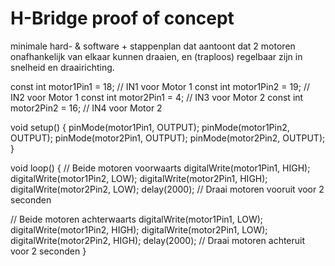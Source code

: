 # H-Bridge proof of concept

minimale hard- & software + stappenplan dat aantoont dat 2 motoren onafhankelijk van elkaar kunnen draaien, en (traploos) regelbaar zijn in snelheid en draairichting.

const int motor1Pin1 = 18;  // IN1 voor Motor 1
const int motor1Pin2 = 19;  // IN2 voor Motor 1
const int motor2Pin1 = 4;  // IN3 voor Motor 2
const int motor2Pin2 = 16;  // IN4 voor Motor 2

void setup() {
  pinMode(motor1Pin1, OUTPUT);
  pinMode(motor1Pin2, OUTPUT);
  pinMode(motor2Pin1, OUTPUT);
  pinMode(motor2Pin2, OUTPUT);
}

void loop() {
  // Beide motoren voorwaarts
  digitalWrite(motor1Pin1, HIGH);
  digitalWrite(motor1Pin2, LOW);
  digitalWrite(motor2Pin1, HIGH);
  digitalWrite(motor2Pin2, LOW);
  delay(2000);  // Draai motoren vooruit voor 2 seconden
  
  // Beide motoren achterwaarts
  digitalWrite(motor1Pin1, LOW);
  digitalWrite(motor1Pin2, HIGH);
  digitalWrite(motor2Pin1, LOW);
  digitalWrite(motor2Pin2, HIGH);
  delay(2000);  // Draai motoren achteruit voor 2 seconden
}
